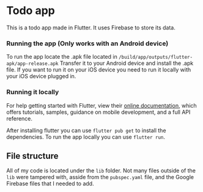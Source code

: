 # Todo app

This is a todo app made in Flutter. It uses Firebase to store its data.

### Running the app (Only works with an Android device)

To run the app locate the .apk file located in `/build/app/outputs/flutter-apk/app-release.apk`
Transfer it to your Android device and install the .apk file.
If you want to run it on your iOS device you need to run it locally with your iOS device plugged in.

### Running it locally

For help getting started with Flutter, view their
[online documentation](https://flutter.dev/docs), which offers tutorials,
samples, guidance on mobile development, and a full API reference.

After installing flutter you can use `flutter pub get` to install the dependencies.
To run the app locally you can use `flutter run`.


## File structure

All of my code is located under the `lib` folder. Not many files outside of the `lib` were tampered with, asside from the `pubspec.yaml` file, and the Google Firebase files that I needed to add.
